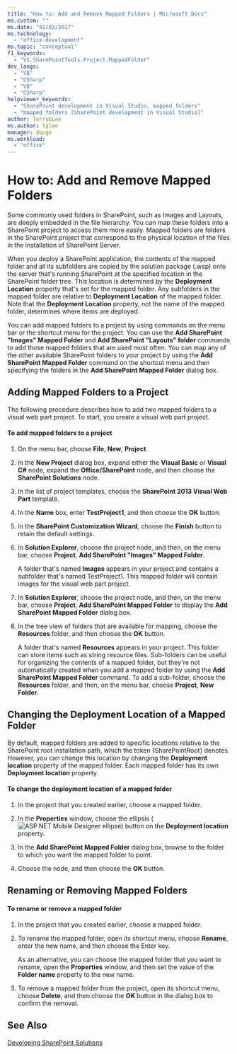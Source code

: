 ```yaml
---
title: "How to: Add and Remove Mapped Folders | Microsoft Docs"
ms.custom: ""
ms.date: "02/02/2017"
ms.technology: 
  - "office-development"
ms.topic: "conceptual"
f1_keywords: 
  - "VS.SharePointTools.Project.MappedFolder"
dev_langs: 
  - "VB"
  - "CSharp"
  - "VB"
  - "CSharp"
helpviewer_keywords: 
  - "SharePoint development in Visual Studio, mapped folders"
  - "mapped folders [SharePoint development in Visual Studio]"
author: TerryGLee
ms.author: tglee
manager: douge
ms.workload: 
  - "office"
---
```

# How to: Add and Remove Mapped Folders
  Some commonly used folders in SharePoint, such as Images and Layouts, are deeply embedded in the file hierarchy. You can map these folders into a SharePoint project to access them more easily. Mapped folders are folders in the SharePoint project that correspond to the physical location of the files in the installation of SharePoint Server.  
  
 When you deploy a SharePoint application, the contents of the mapped folder and all its subfolders are copied by the solution package (.wsp) onto the server that's running SharePoint at the specified location in the SharePoint folder tree. This location is determined by the **Deployment Location** property that's set for the mapped folder. Any subfolders in the mapped folder are relative to **Deployment Location** of the mapped folder. Note that the **Deployment Location** property, not the name of the mapped folder, determines where items are deployed.  
  
 You can add mapped folders to a project by using commands on the menu bar or the shortcut menu for the project. You can use the **Add SharePoint "Images" Mapped Folder** and **Add SharePoint "Layouts" folder** commands to add those mapped folders that are used most often. You can map any of the other available SharePoint folders to your project by using the **Add SharePoint Mapped Folder** command on the shortcut menu and then specifying the folders in the **Add SharePoint Mapped Folder** dialog box.  
  
## Adding Mapped Folders to a Project  
 The following procedure describes how to add two mapped folders to a visual web part project. To start, you create a visual web part project.  
  
#### To add mapped folders to a project  
  
1.  On the menu bar, choose **File**, **New**, **Project**.  
  
2.  In the **New Project** dialog box, expand either the **Visual Basic** or **Visual C#** node, expand the **Office/SharePoint** node, and then choose the **SharePoint Solutions** node.  
  
3.  In the list of project templates, choose the **SharePoint 2013 Visual Web Part** template.  
  
4.  In the **Name** box, enter **TestProject1**, and then choose the **OK** button.  
  
5.  In the **SharePoint Customization Wizard**, choose the **Finish** button to retain the default settings.  
  
6.  In **Solution Explorer**, choose the project node, and then, on the menu bar, choose **Project**, **Add SharePoint "Images" Mapped Folder**.  
  
     A folder that's named **Images** appears in your project and contains a subfolder that's named TestProject1. This mapped folder will contain images for the visual web part project.  
  
7.  In **Solution Explorer**, choose the project node, and then, on the menu bar, choose **Project**, **Add SharePoint Mapped Folder** to display the **Add SharePoint Mapped Folder** dialog box.  
  
8.  In the tree view of folders that are available for mapping, choose the **Resources** folder, and then choose the **OK** button.  
  
     A folder that's named **Resources** appears in your project. This folder can store items such as string resource files. Sub-folders can be useful for organizing the contents of a mapped folder, but they're not automatically created when you add a mapped folder by using the **Add SharePoint Mapped Folder** command. To add a sub-folder, choose the **Resources** folder, and then, on the menu bar, choose **Project**, **New Folder**.  
  
## Changing the Deployment Location of a Mapped Folder  
 By default, mapped folders are added to specific locations relative to the SharePoint root installation path, which the token {SharePointRoot} denotes. However, you can change this location by changing the **Deployment location** property of the mapped folder. Each mapped folder has its own **Deployment location** property.  
  
#### To change the deployment location of a mapped folder  
  
1.  In the project that you created earlier, choose a mapped folder.  
  
2.  In the **Properties** window, choose the ellipsis (![ASP.NET Mobile Designer ellipse](../sharepoint/media/mwellipsis.gif "ASP.NET Mobile Designer ellipse")) button on the **Deployment location** property.  
  
3.  In the **Add SharePoint Mapped Folder** dialog box, browse to the folder to which you want the mapped folder to point.  
  
4.  Choose the node, and then choose the **OK** button.  
  
## Renaming or Removing Mapped Folders  
  
#### To rename or remove a mapped folder  
  
1.  In the project that you created earlier, choose a mapped folder.  
  
2.  To rename the mapped folder, open its shortcut menu, choose **Rename**, enter the new name, and then choose the Enter key.  
  
     As an alternative, you can choose the mapped folder that you want to rename, open the **Properties** window, and then set the value of the **Folder name** property to the new name.  
  
3.  To remove a mapped folder from the project, open its shortcut menu, choose **Delete**, and then choose the **OK** button in the dialog box to confirm the removal.  
  
## See Also  
 [Developing SharePoint Solutions](../sharepoint/developing-sharepoint-solutions.md)  
  
  